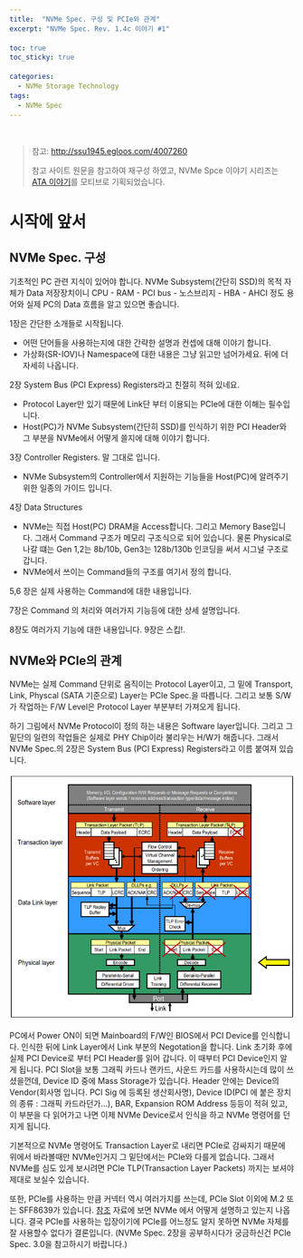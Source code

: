 ```yaml
---
title:  "NVMe Spec. 구성 및 PCIe와 관계"
excerpt: "NVMe Spec. Rev. 1.4c 이야기 #1"

toc: true
toc_sticky: true

categories:
  - NVMe Storage Technology
tags:
  - NVMe Spec
---
```


<br>

> 참고: http://ssu1945.egloos.com/4007260
>
> 참고 사이트 원문을 참고하여 재구성 하였고, NVMe Spce 이야기 시리즈는 [ATA 이야기](http://sutdaeng.egloos.com/category/ATA%20%EC%9D%B4%EC%95%BC%EA%B8%B0)를 모티브로 기획되었습니다.

# 시작에 앞서

## NVMe Spec. 구성

기초적인 PC 관련 지식이 있어야 합니다. NVMe Subsystem(간단히 SSD)의 목적 자체가 Data 저장장치이니 CPU - RAM - PCI bus - 노스브리지 - HBA - AHCI 정도 용어와 실제 PC의 Data 흐름을 알고 있으면 좋습니다.

1장은 간단한 소개들로 시작됩니다.

- 어떤 단어들을 사용하는지에 대한 간략한 설명과 컨셉에 대해 이야기 합니다.
- 가상화(SR-IOV)나 Namespace에 대한 내용은 그냥 읽고만 넘어가세요. 뒤에 더 자세히 나옵니다.

2장 System Bus (PCI Express) Registers라고 친절히 적혀 있네요.

- Protocol Layer만 있기 때문에 Link단 부터 이용되는 PCIe에 대한 이해는 필수입니다.
- Host(PC)가 NVMe Subsystem(간단히 SSD)를 인식하기 위한 PCI Header와 그 부분을 NVMe에서 어떻게 쓸지에 대해 이야기 합니다.

3장 Controller Registers. 말 그대로 입니다.

- NVMe Subsystem의 Controller에서 지원하는 기능들을 Host(PC)에 알려주기 위한 일종의 가이드 입니다.


4장 Data Structures

- NVMe는 직접 Host(PC) DRAM을 Access합니다. 그리고 Memory Base입니다. 그래서 Command 구조가 메모리 구조식으로 되어 있습니다. 물론 Physical로 나갈 떄는 Gen 1,2는  8b/10b, Gen3는 128b/130b 인코딩을 써서 시그널 구조로 갑니다.
- NVMe에서 쓰이는 Command들의 구조를 여기서 정의 합니다.

5,6 장은 실제 사용하는 Command에 대한 내용입니다.

7장은 Command 의 처리와 여러가지 기능등에 대한 상세 설명입니다.

8장도 여러가지 기능에 대한 내용입니다. 9장은 스킵!.



## NVMe와 PCIe의 관계

NVMe는 실제 Command 단위로 움직이는 Protocol Layer이고, 그 밑에 Transport, Link, Physcal (SATA  기준으로) Layer는 PCIe Spec.을 따릅니다. 그리고 보통 S/W 가 작업하는 F/W Level은 Protocol Layer 부분부터 가져오게 됩니다.

하기 그림에서 NVMe Protocol이 정의 하는 내용은 Software layer입니다. 그리고 그 밑단의 일련의 작업들은 실제로 PHY Chip이라 불리우는 H/W가 해줍니다. 그래서 NVMe Spec.의 2장은 System Bus (PCI Express) Registers라고 이름 붙여져 있습니다.

![Physical Layer](/assets/images/pcie.png)

PC에서 Power ON이 되면 Mainboard의 F/W인 BIOS에서 PCI Device를 인식합니다. 인식한 뒤에 Link Layer에서 Link 부분의 Negotation을 합니다. Link 초기화 후에 실제 PCI Device로 부터 PCI Header를 읽어 갑니다. 이 때부터 PCI Device인지 알게 됩니다. PCI Slot을 보통 그래픽 카드나 랜카드, 사운드 카드를 사용하시는데 많이 쓰셨을껀데, Device ID 중에 Mass Storage가 있습니다. Header 안에는 Device의 Vendor(회사명 입니다. PCI Sig 에 등록된 생산회사명), Device ID(PCI 에 붙은 장치의 종류 : 그래픽 카드라던가...), BAR, Expansion ROM Address 등등이 적혀 있고, 이 부분을 다 읽어가고 나면 이제 NVMe Device로서 인식을 하고 NVMe 명령어를 던지게 됩니다.

기본적으로 NVMe 명령어도 Transaction Layer로 내리면 PCIe로 감싸지기 때문에 위에서 바라볼때만 NVMe인거지 그 밑단에서는 PCIe와 다를게 없습니다. 그래서 NVMe를 심도 있게 보시려면 PCIe TLP(Transaction Layer Packets) 까지는 보셔야 제대로 보실수 있습니다.

또한, PCIe를 사용하는 만큼 커넥터 역시 여러가지를 쓰는데, PCIe Slot 이외에  M.2 또는 SFF8639가 있습니다. [참조](http://nvmexpress.org/wp-content/uploads/2013-FMS-NVMe-Track.pdf) 자료에 보면 NVMe 에서 어떻게 설명하고 있는지 나옵니다. 결국 PCIe를 사용하는 입장이기에 PCIe를 어느정도 알지 못하면 NVMe 자체를 잘 사용할수 없다가 결론입니다. (NVMe Spec. 2장을 공부하시다가 궁금하신건 PCIe Spec. 3.0을 참고하시기 바랍니다.)

